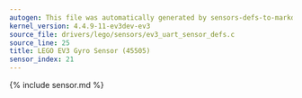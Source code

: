 ```yaml
---
autogen: This file was automatically generated by sensors-defs-to-markdown.py
kernel_version: 4.4.9-11-ev3dev-ev3
source_file: drivers/lego/sensors/ev3_uart_sensor_defs.c
source_line: 25
title: LEGO EV3 Gyro Sensor (45505)
sensor_index: 21
---
```


{% include sensor.md %}

